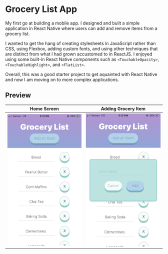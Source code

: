 # Grocery List App

My first go at building a mobile app. I designed and built a simple application in React Native where users can add and remove items from a grocery list.

I wanted to get the hang of creating stylesheets in JavaScript rather than CSS, using Flexbox, adding custom fonts, and using other techniques that are distinct from what I had grown accustomed to in ReactJS. I enjoyed using some built-in React Native components such as `<TouchableOpacity>`, `<TouchableHighlight>`, and `<FlatList>`.

Overall, this was a good starter project to get aquainted with React Native and now I am moving on to more complex applications.

## Preview

|                              Home Screen                   |                      Adding Grocery Item                  |
| ---------------------------------------------------------- | --------------------------------------------------------- |
| <img src="assets/images/RN_Screenshot2.png"  width="350">  | <img src="assets/images/RN_Screenshot.png"  width="350">  |






